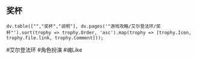 
## 奖杯
```dataviewjs
dv.table(["","奖杯","说明"], dv.pages('"游戏攻略/艾尔登法环/奖杯"').sort(trophy => trophy.Order, 'asc').map(trophy => [trophy.Icon, trophy.file.link, trophy.Comment]));
```

#艾尔登法环 #角色扮演 #魂Like 